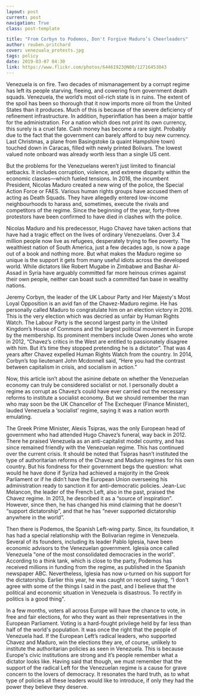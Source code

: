 ```yaml
---
layout: post
current: post
navigation: True
class: post-template

title: "From Corbyn to Podemos, Don't Forgive Maduro’s Cheerleaders"
author: reuben.pritchard
cover: venezuala_protests.jpg
tags: policy
date: 2019-03-07 04:30
link: https://www.flickr.com/photos/64461923@N00/12716453043
---
```

Venezuela is on fire. Two decades of mismanagement by a corrupt regime has left
its people starving, fleeing, and cowering from government death squads. Venezuela,
the world’s most oil-rich state is in ruins. The extent of the spoil has been so
thorough that it now imports more oil from the United States than it produces.
Much of this is because of the severe deficiency of refinement infrastructure.
In addition, hyperinflation has been a major battle for the administration. For
a nation which does not print its own currency, this surely is a cruel fate.
Cash money has become a rare sight. Probably due to the fact that the government
can barely afford to buy new currency. Last Christmas, a plane from Basingstoke
(a quaint Hampshire town) touched down in Caracas, filled with newly printed
Bolivars. The lowest valued note onboard was already worth less than a single US
cent.

But the problems for the Venezuelans weren’t just limited to financial setbacks.
It includes corruption, violence, and extreme disparity within the economic
classes―which fueled tensions. In 2016, the incumbent President, Nicolas Maduro
created a new wing of the police, the Special Action Force or FAES. Various
human rights groups have accused them of acting as Death Squads. They have
allegedly entered low-income neighbourhoods to harass and, sometimes, execute
the rivals and competitors of the regime. Since the beginning of the year,
forty-three protestors have been confirmed to have died in clashes with the
police.

Nicolas Maduro and his predecessor, Hugo Chavez have taken actions that have had
a tragic effect on the lives of ordinary Venezuelans. Over 3.4 million people
now live as refugees, desperately trying to flee poverty. The wealthiest nation
of South America, just a few decades ago, is now a page out of a book and
nothing more. But what makes the Maduro regime so unique is the support it gets
from many useful idiots across the developed world. While dictators like Robert
Mugabe in Zimbabwe and Bashar Al-Assad in Syria have arguably committed far more
heinous crimes against their own people, neither can boast such a committed fan
base in wealthy nations.

Jeremy Corbyn, the leader of the UK Labour Party and Her Majesty's Most Loyal
Opposition is an avid fan of the Chavez-Maduro regime. He has personally called
Maduro to congratulate him on an election victory in 2016. This is the very
election which was decried as unfair by Human Rights Watch. The Labour Party is
the second largest party in the United Kingdom’s House of Commons and the
largest political movement in Europe by the membership. Its prominent members
include Owen Jones who wrote in 2012, “Chavez’s critics in the West are entitled
to passionately disagree with him. But it’s time they stopped pretending he is a
dictator”. That was 4 years after Chavez expelled Human Rights Watch from the
country. In 2014, Corbyn’s top lieutenant John Mcdonnell said, “Here you had the
contrast between capitalism in crisis, and socialism in action.”

Now, this article isn’t about the asinine debate on whether the Venezuelan
economy can truly be considered socialist or not. I personally doubt a regime as
corrupt as Chavez’s could have ever carried out the necessary reforms to
institute a socialist economy. But we should remember the man who may soon be
the UK Chancellor of The Exchequer (Finance Minister), lauded Venezuela a
‘socialist’ regime, saying it was a nation worth emulating.

The Greek Prime Minister, Alexis Tsipras, was the only European head of
government who had attended Hugo Chavez’s funeral, way back in 2012. There he
praised Venezuela as an anti-capitalist model country, and has since remained
friendly with the Venezuelan regime. This has continued over the current crisis.
It should be noted that Tsipras hasn’t instituted the type of authoritarian
reforms of the Chavez and Maduro regimes for his own country. But his fondness
for their government begs the question: what would he have done if Syriza had
achieved a majority in the Greek Parliament or if he didn’t have the European
Union overseeing his administration ready to sanction it for anti-democratic
policies. Jean-Luc Melancon, the leader of the French Left, also in the past,
praised the Chavez regime. In 2013, he described it as a “source of
inspiration”. However, since then, he has changed his mind claiming that he
doesn't “support dictatorship”, and that he has “never supported dictatorship
anywhere in the world”.

Then there is Podemos, the Spanish Left-wing party. Since, its foundation, it
has had a special relationship with the Bolivarian regime in Venezuela. Several
of its founders, including its leader Pablo Iglesia, have been economic advisors
to the Venezuelan government. Iglesia once called Venezuela "one of the most
consolidated democracies in the world". According to a think tank, which is
close to the party, Podemos has received millions in funding from the regime, as
published in the Spanish newspaper ABC. Nevertheless, Iglesia has now u-turned
on his support for the dictatorship. Earlier this year, he was caught on record
saying, “I don't agree with some of the things I said in the past, and I believe
that the political and economic situation in Venezuela is disastrous. To rectify
in politics is a good thing".

In a few months, voters all across Europe will have the chance to vote, in free
and fair elections, for who they want as their representatives in the European
Parliament. Voting is a hard-fought privilege held by far less than half of the
world's population. It was once the right that the people of Venezuela had. If
the European Left’s radical leaders, who supported Chavez and Maduro, win the
elections they are, of course, unlikely to institute the authoritarian policies
as seen in Venezuela. This is because Europe's civic institutions are strong and
it’s people remember what a dictator looks like. Having said that though, we
must remember that the support of the radical Left for the Venezuelan regime is
a cause for grave concern to the lovers of democracy. It resonates the hard
truth, as to what type of policies all these leaders would like to introduce, if
only they had the power they believe they deserve.
